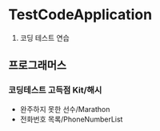 # TestCodeApplication
1. 코딩 테스트 연습

## 프로그래머스
### 코딩테스트 고득점 Kit/해시

* 완주하지 못한 선수/Marathon
* 전화번호 목록/PhoneNumberList
